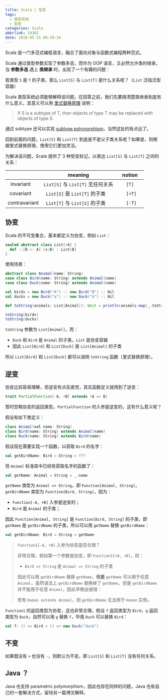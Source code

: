 ```yaml
---
title: Scala | 型变
tags:
  - 类型系统
  - 型变
categories: Scala
abbrlink: 19302
date: 2018-05-15 00:39:34
---
```


Scala 是一门多范式编程语言，融合了面向对象与函数式编程两种范式。

Scala 通过类型参数实现了参数多态，而作为 OOP 语言，又必然允许类的继承，当 **参数多态** 遇上 **类继承** 时，出现了一个有趣的问题：

若类型 `S` 是 `T` 的子类，那么 `List[S]` 与 `List[T]` 是什么关系呢？（`List` 泛指泛型容器）

<!-- more -->

Scala 类型系统必须能够解释该问题，在回答之前，我们先要搞清楚类继承到底有什么意义，其意义可以用 [里式替换原理](https://en.wikipedia.org/wiki/Liskov_substitution_principle) 说明：

>If S is a subtype of T, then objects of type T may be replaced with objects of type S.

通过 subtype 还可以实现 [subtype polymorphism](https://en.wikipedia.org/wiki/Subtyping)，当然这扯的有点远了。

回到前面的问题，`List[S]` 和 `List[T]` 到底是不是父子类关系呢？如果是，则根据里式替换原理，使用它们更加灵活。

为解决该问题，Scala 提供了 3 种型变标记，以表达 `List[S]` 与 `List[T]` 之间的关系：

|               |                meaning           |        notion      |
|       :---:   |                :----:           |        :----:     |
| invariant     | `List[S]` 与 `List[T]` 无任何关系 |       `[T]`       |
| covariant     | `List[S]` 是 `List[T]` 的子类     |       `[+T]`      |
| contravariant | `List[T]` 与 `List[S]` 的子类     |       `[-T]`      |

## 协变

Scala 的不可变集合，基本都定义为协变，例如 `List`：

```Scala
sealed abstract class List[+A] {
  def ::[B >: A] (x:B) : List[B]
}
```

使用场景：

```Scala
abstract class Animal(name: String)
case class Bird(name: String) extends Animal(name)
case class Duck(name: String) extends Animal(name)

val birds = new Bird("A") :: new Bird("B") :: Nil
val ducks = new Duck("a") :: new Duck("b") :: Nil

def toString(animals: List[Animal]): Unit = println(animals.map(_.toString).mkString(", "))

toString(birds)
toString(ducks)
```

`toString` 参数为 `List[Animal]`，而：

* `Duck` 和 `Bird` 是 `Animal` 的子类，`List` 是协变容器
* 因此 `List[Bird]` 和 `List[Duck]` 是 `List[Animal]` 的子类

所以 `List[Bird]` 和 `List[Duck]` 都可以调用 `toString` 函数（里式替换原理）。

## 逆变

协变比较容易理解，但逆变有点反直觉，其实函数定义就用到了逆变：

```Scala
trait PartialFunction[-A, +B] extends (A => B)
```

暂时忽略协变的返回类型，`PartialFunction` 的入参是逆变的，这有什么意义呢？

假设有如下类定义：

```Scala
class Animal(val name: String)
class Bird(name: String) extends Animal(name)
class Duck(name: String) extends Bird(name)
```

假设现在需要实现一个函数，以获取 `Bird` 的名字：

```Scala
val getBirdName: Bird ⇒ String = ???
```

但 `Animal` 标准库中已经有获取名字的函数了：

```Scala
val getName: Animal ⇒ String = _.name
```

`getName` 类型为 `Animal => String`，即 `Function[Animal, String]`，`getBirdName` 类型为 `Function[Bird, String]`，因为：

* `Function[-A, +B]` 入参是逆变的；
* `Bird` 是 `Animal` 的子类；

因此 `Function[Animal, String]` 是 `Function[Bird, String]` 的子类，即 `getName` 是 `getBirdName` 的子类，所以可以用 `getName` 替换 `getBirdName`：

```Scala
val getBirdName: Bird ⇒ String = getName
```

>`Function1[-A, +B]` 入参为协变是否合理？
>
>非常合理，假如第一个参数是协变，即 `Function1[+A, +B]`，则：
>* `Bird => String` 是 `Animal => String` 的子类
>
>因此可以用 `getBirdName` 替换 `getName`，**但是** `getName` 可以用于任意 `Animal`，虽然语法上 `getBirdName` 替换掉了 `getName`，但是 `getBirdName` 并不能用于任意 `Animal`，因此早晚会报错：
>
>若有 `Human extends Animal`，则 `getBirdName` 无法用于 `Human` 实例。

`Function1` 的返回类型为协变，这也非常合理，假设 `f` 返回类型为 `Bird`，`g` 返回类型为 `Duck`，自然可以用 `g` 替换 `f`，毕竟 `Duck` 可以替换 `Bird`：

```Scala
val f: () => Bird = () => new Duck("duck")
```

## 不变

如果既没有 `+` 也没有 `-`，则默认为不变，即 `List[S]` 和 `List[T]` 没有任何关系。

## Java ？

Java 也支持 parametric polymorphism，因此也存在同样的问题，Java 也有自己的一套解决方式，留待另一篇博文解释。